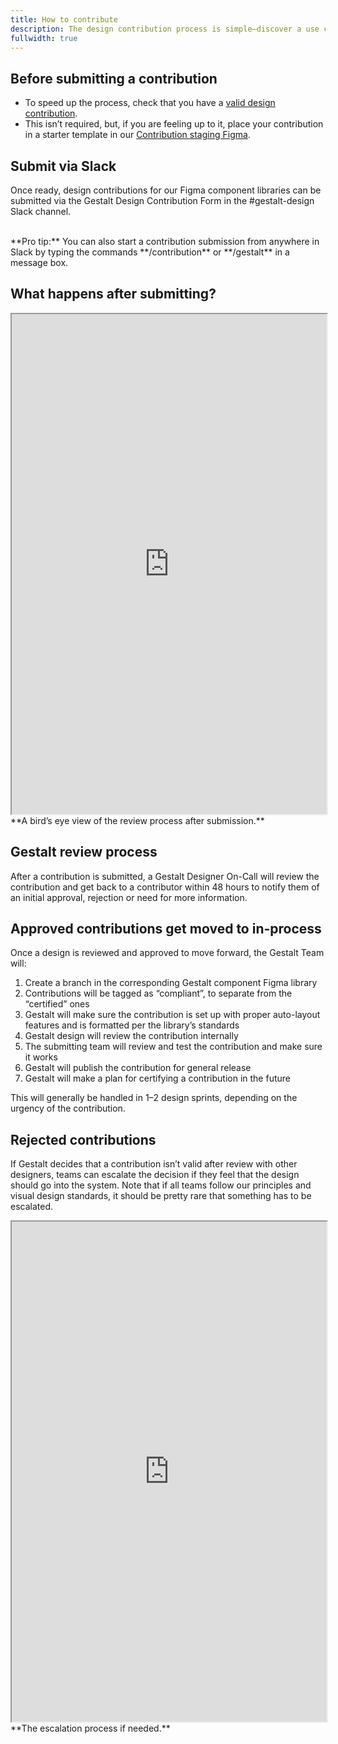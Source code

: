```yaml
---
title: How to contribute
description: The design contribution process is simple—discover a use case during your standard design process, confirm that it is a valid contribution and submit it via Slack for review, approval and release.
fullwidth: true
---
```


<ImgContainer noPadding color="background-default" src="https://www.pinterest-assets.com/AssetLink/832itu8mf6vv12u8ahol4ef8oht84776/process-main-png.png" alt="pending"/>

## Before submitting a contribution
- To speed up the process, check that you have a [valid design contribution](team_support/design_contributions/about_design_contributions#Types_of_valid_component_contributions).
- This isn’t required, but, if you are feeling up to it, place your contribution in a starter template in our [Contribution staging Figma](https://www.figma.com/file/d8wqI2ogUtq9tl3OGfl4bK/Staging---Component-contributions?type=design&node-id=12-4910&mode=design&t=66MCS6vhDwkHSySC-11).

## Submit via Slack
Once ready, design contributions for our Figma component libraries can be submitted via the Gestalt Design Contribution Form in the #gestalt-design Slack channel.
<br/>

<ImgContainer noPadding color="background-default" src="https://www.pinterest-assets.com/AssetLink/rfme323pbu31p3u81e1gwp4v6078143j/process-slack-png.png" alt="pending"/>
<br/>
**Pro tip:** You can also start a contribution submission from anywhere in Slack by typing the commands **/contribution** or **/gestalt** in a message box.

## What happens after submitting?

<iframe style={{border:0}} width="100%" height="800" src="https://www.figma.com/embed?embed_host=share&url=https%3A%2F%2Fwww.figma.com%2Ffile%2F6zf0xNW6i8XHuUBVxtnGSB%2FContributions-flow-diagrams%3Ftype%3Dwhiteboard%26node-id%3D6%253A1110%26t%3D2glNSrcZEWIEZZts-1" allowFullScreen></iframe>
**A bird’s eye view of the review process after submission.**

## Gestalt review process

After a contribution is submitted, a Gestalt Designer On-Call will review the contribution and get back to a contributor within 48 hours to notify them of an initial approval, rejection‌ or need for more information.

## Approved contributions get moved to in-process
Once a design is reviewed and approved to move forward, the Gestalt Team will:
1. Create a branch in the corresponding Gestalt component Figma library
2. Contributions will be tagged as “compliant”, to separate from the “certified” ones
3. Gestalt will make sure the contribution is set up with proper auto-layout features and is formatted per the library’s standards
4. Gestalt design will review the contribution internally
5. The submitting team will review and test the contribution and make sure it works
6. Gestalt will publish the contribution for general release
7. Gestalt will make a plan for certifying a contribution in the future

This will generally be handled in 1–2 design sprints, depending on the urgency of the contribution.

## Rejected contributions
If Gestalt decides that a contribution isn’t valid after review with other designers, teams‌ can escalate the decision if they feel that the design should go into the system. Note that if all teams follow our principles and visual design standards, it should be pretty rare that something has to be escalated.
<br/>
<iframe style={{border:0}} width="100%" height="800" src="https://www.figma.com/embed?embed_host=share&url=https%3A%2F%2Fwww.figma.com%2Ffile%2F6zf0xNW6i8XHuUBVxtnGSB%2FContributions-flow-diagrams%3Ftype%3Dwhiteboard%26node-id%3D6%253A1182%26t%3D2glNSrcZEWIEZZts-1" allowFullScreen></iframe>
**The escalation process if needed.**

